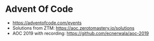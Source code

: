 # Advent Of Code
* https://adventofcode.com/events
* Solutions from ZTM: https://aoc.zerotomastery.io/solutions
* AOC 2019 with recording: https://github.com/ecnerwala/aoc-2019